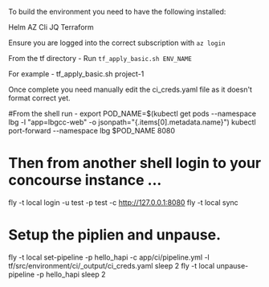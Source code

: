 To build the environment you need to have the following installed:

Helm
AZ Cli
JQ
Terraform

Ensure you are logged into the correct subscription  with `az login`

From the tf directory - Run `tf_apply_basic.sh ENV_NAME`

For example - tf_apply_basic.sh project-1




Once complete you need manually edit the ci_creds.yaml file as it doesn't format correct yet.


#From the shell run - 
export POD_NAME=$(kubectl get pods --namespace lbg -l "app=lbgcc-web" -o jsonpath="{.items[0].metadata.name}")
kubectl port-forward --namespace lbg $POD_NAME 8080

# Then from another shell login to your concourse instance ...

fly -t local login -u test -p test -c http://127.0.0.1:8080
fly -t local sync

# Setup the piplien and unpause.
fly -t local set-pipeline -p hello_hapi -c app/ci/pipeline.yml -l tf/src/environment/ci/_output/ci_creds.yaml
sleep 2
fly -t local unpause-pipeline -p hello_hapi
sleep 2


